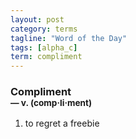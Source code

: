 ```yaml
---
layout: post
category: terms
tagline: "Word of the Day"
tags: [alpha_c]
term: compliment
---
```


<h3>Compliment<br/> <small>&mdash; v. (comp<span>&middot;</span>li<span>&middot;</span>ment)</small></h3>
<p><ol>
<li>to regret a freebie</li>
</ol></p>

